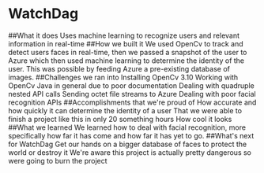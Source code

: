 # WatchDag
##What it does
Uses machine learning to recognize users and relevant information in real-time
##How we built it
We used OpenCv to track and detect users faces in real-time, then we passed a snapshot of the user to Azure which then used machine learning to determine the identity of the user. This was possible by feeding Azure a pre-existing database of images.
##Challenges we ran into
Installing OpenCv 3.10 Working with OpenCv Java in general due to poor documentation Dealing with quadruple nested API calls Sending octet file streams to Azure Dealing with poor facial recognition APIs
##Accomplishments that we're proud of
How accurate and how quickly it can determine the identity of a user That we were able to finish a project like this in only 20 something hours How cool it looks
##What we learned
We learned how to deal with facial recognition, more specifically how far it has come and how far it has yet to go.
##What's next for WatchDag
Get our hands on a bigger database of faces to protect the world or destroy it We're aware this project is actually pretty dangerous so were going to burn the project
